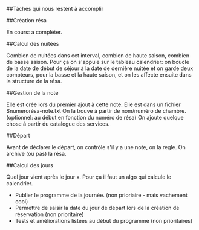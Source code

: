 ##Tâches qui nous restent à accomplir

##Création résa

En cours: a compléter.

##Calcul des nuitées

Combien de nuitées dans cet interval, combien de haute saison, combien de basse saison. Pour ça on s'appuie sur le tableau calendrier: on boucle de la date de début de séjour à la date de dernière nuitée et on garde deux compteurs, pour la basse et la haute saison, et on les affecte ensuite dans la structure de la résa.

##Gestion de la note

Elle est crée lors du premier ajout à cette note.
Elle est dans un fichier $numerorésa-note.txt
On la trouve à partir de nom/numéro de chambre. (optionnel: au début en fonction du numéro de résa)
On ajoute quelque chose à partir du catalogue des services.

##Départ

Avant de déclarer le départ, on contrôle s'il y a une note, on la règle.
On archive (ou pas) la résa.

##Calcul des jours

Quel jour vient après le jour x. Pour ça il faut un algo qui calcule le calendrier.


* Publier le programme de la journée. (non prioriaire - mais vachement cool)
* Permettre de saisir la date du jour de départ lors de la création de réservation (non prioritaire)
* Tests et améliorations listées au début du programme (non prioritaires)
